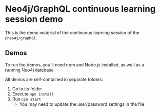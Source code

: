 # Neo4j/GraphQL continuous learning session demo

This is the demo material of the continuous learning session of the `@neo4j/graphql`.

## Demos
To run the demos, you'll need npm and Node.js installed, as well as a running Neo4j database

All demos are self-contained in separate folders:

1. Go to its folder
2. Execute `npm install`
3. Run `npm start`
    * You may need to update the user/password settings in the file
